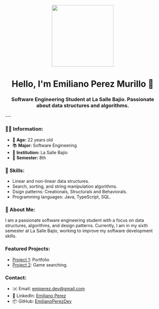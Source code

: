 <div id="header" align="center">
    <img src="https://media1.giphy.com/media/qgQUggAC3Pfv687qPC/giphy.gif" width="200" />
    <h1 align="center">Hello, I'm Emiliano Perez Murillo 👋</h1>
    <h3 align="center">Software Engineering Student at La Salle Bajío. Passionate about data structures and algorithms.</h3>
</div>
---

### 👨‍💻 Information:

- 🎂 **Age:** 22 years old
- 📚 **Major:** Software Engineering
- 🏫 **Institution:** La Salle Bajío
- 📅 **Semester:** 8th

### 🧠 Skills:

- Linear and non-linear data structures.
- Search, sorting, and string manipulation algorithms.
- Dsign patterns: Creationals, Structurals and Behaviorals.
- Programming languages: Java, TypeScript, SQL.

### 📝 About Me:

I am a passionate software engineering student with a focus on data structures, algorithms, and design patterns. Currently, I am in my sixth semester at La Salle Bajío, working to improve my software development skills.

### Featured Projects:

- [Project 1](https://portfolio-two-henna-11.vercel.app/#experience): Portfolio
- [Project 2](https://game-hub-five-rouge.vercel.app/): Game searching.

### Contact:

- ✉️ Email: [emiperez.dev@gmail.com](mailto:emiperez.dev@gmail.com)
- 💼 LinkedIn: [Emiliano Perez](https://www.linkedin.com/in/emiliano-p%C3%A9rez-247985219/)
- 📦 GitHub: [EmilianoPerezDev](https://github.com/emiperezdev)



